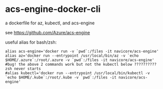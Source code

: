 # acs-engine-docker-cli
a dockerfile for az, kubectl, and acs-engine

see https://github.com/Azure/acs-engine

useful alias for bash/zsh:

```console
alias acs-engine='docker run -v `pwd`:/files -it navicore/acs-engine'
alias az='docker run --entrypoint /usr/local/bin/az -v `echo $HOME/.azure`:/root/.azure -v `pwd`:/files -it navicore/acs-engine'
#bug! the above 2 commands work but not the kubectl below ?????????? zsh never starts
#alias kubectl='docker run --entrypoint /usr/local/bin/kubectl -v `echo $HOME/.kube`:/root/.kube -v `pwd`:/files -it navicore/acs-engine'
```

